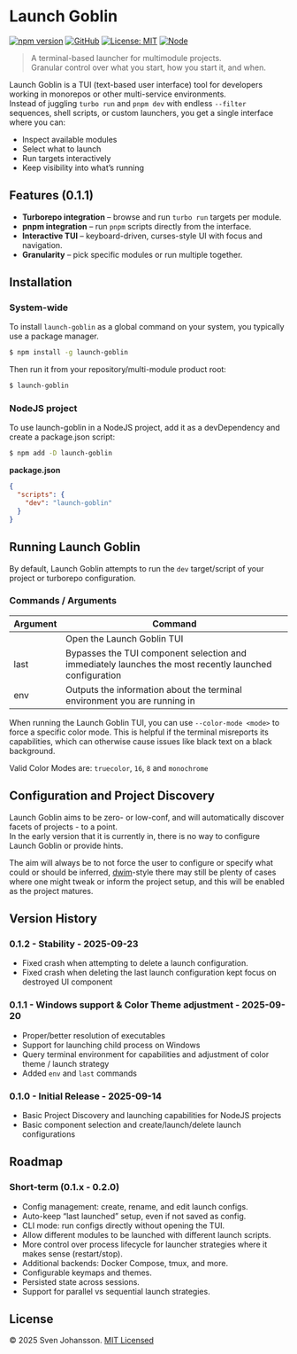 
# Launch Goblin

[![npm version](https://img.shields.io/npm/v/launch-goblin.svg)](https://www.npmjs.com/package/launch-goblin)
[![GitHub](https://img.shields.io/badge/GitHub-svjson%2Flaunch--goblin-blue?logo=github)](https://github.com/svjson/launch-goblin)
[![License: MIT](https://img.shields.io/badge/license-MIT-green.svg)](LICENSE)
[![Node](https://img.shields.io/node/v/launch-goblin)](https://www.npmjs.com/package/launch-goblin)

> A terminal-based launcher for multimodule projects.  
> Granular control over what you start, how you start it, and when.

Launch Goblin is a TUI (text-based user interface) tool for developers working in monorepos or other multi-service environments.  
Instead of juggling `turbo run` and `pnpm dev` with endless `--filter` sequences, shell scripts, or custom launchers, you get a single interface where you can:

- Inspect available modules
- Select what to launch
- Run targets interactively
- Keep visibility into what’s running



## Features (0.1.1)

- **Turborepo integration** – browse and run `turbo run` targets per module.  
- **pnpm integration** – run `pnpm` scripts directly from the interface.  
- **Interactive TUI** – keyboard-driven, curses-style UI with focus and navigation.  
- **Granularity** – pick specific modules or run multiple together.  


## Installation

### System-wide

To install `launch-goblin` as a global command on your system, you typically use a package manager. 

```sh
$ npm install -g launch-goblin
```

Then run it from your repository/multi-module product root:

```sh
$ launch-goblin
```

### NodeJS project

To use launch-goblin in a NodeJS project, add it as a devDependency and create a package.json script:

```sh
$ npm add -D launch-goblin
```

**package.json**
```json
{
  "scripts": {
    "dev": "launch-goblin"
  }
}
```

## Running Launch Goblin

By default, Launch Goblin attempts to run the `dev` target/script of your project or turborepo configuration.

### Commands / Arguments

| Argument  | Command                                                                                                |
|-----------|--------------------------------------------------------------------------------------------------------|
| <no-args> | Open the Launch Goblin TUI                                                                             |
| last      | Bypasses the TUI component selection and immediately launches the most recently launched configuration |
| env       | Outputs the information about the terminal environment you are running in                              |

When running the Launch Goblin TUI, you can use `--color-mode <mode>` to force a specific color mode. 
This is helpful if the terminal misreports its capabilities, which can otherwise cause issues like 
black text on a black background.

Valid Color Modes are: `truecolor`, `16`, `8` and `monochrome`

## Configuration and Project Discovery

Launch Goblin aims to be zero- or low-conf, and will automatically discover facets of projects - to a point.  
In the early version that it is currently in, there is no way to configure Launch Goblin or provide hints.

The aim will always be to not force the user to configure or specify what could or should be inferred, 
[dwim](https://en.wikipedia.org/wiki/DWIM)-style there may still be plenty of cases where one might tweak
or inform the project setup, and this will be enabled as the project matures.

## Version History

### 0.1.2 - Stability - 2025-09-23

- Fixed crash when attempting to delete a launch configuration.
- Fixed crash when deleting the last launch configuration kept focus on destroyed UI component

### 0.1.1 - Windows support & Color Theme adjustment - 2025-09-20

- Proper/better resolution of executables
- Support for launching child process on Windows
- Query terminal environment for capabilities and adjustment of color theme / launch strategy
- Added `env` and `last` commands

### 0.1.0 - Initial Release - 2025-09-14

- Basic Project Discovery and launching capabilities for NodeJS projects
- Basic component selection and create/launch/delete launch configurations

## Roadmap

### Short-term (0.1.x - 0.2.0)
- Config management: create, rename, and edit launch configs.
- Auto-keep “last launched” setup, even if not saved as config.
- CLI mode: run configs directly without opening the TUI.
- Allow different modules to be launched with different launch scripts.
- More control over process lifecycle for launcher strategies where it makes sense (restart/stop).
- Additional backends: Docker Compose, tmux, and more.
- Configurable keymaps and themes.
- Persisted state across sessions.
- Support for parallel vs sequential launch strategies.

## License

© 2025 Sven Johansson. [MIT Licensed](./LICENSE)
